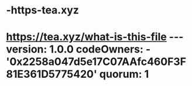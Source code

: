 # -https-tea.xyz
# https://tea.xyz/what-is-this-file --- version: 1.0.0 codeOwners:   - '0x2258a047d5e17C07AAfc460F3F81E361D5775420' quorum: 1
